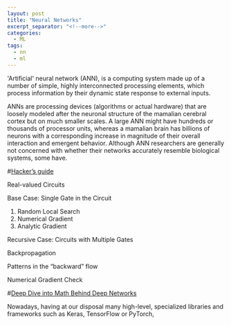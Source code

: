```yaml
---
layout: post
title: "Neural Networks"
excerpt_separator: "<!--more-->"
categories:
  - ML
tags:
  - nn
  - ml
---
```


'Artificial' neural network (ANN), is a computing system made up of a number of simple, highly 
interconnected processing elements, which process information by their dynamic state response 
to external inputs. 

ANNs are processing devices (algorithms or actual hardware) that are loosely modeled 
after the neuronal structure of the mamalian cerebral cortex but on much smaller scales.
A large ANN might have hundreds or thousands of processor units, whereas a mamalian brain has billions
of neurons with a corresponding increase in magnitude of their overall interaction and emergent behavior. Although ANN researchers are generally not concerned with whether their networks accurately resemble 
biological systems, some have.

<!--more-->

#[Hacker’s guide](http://karpathy.github.io/neuralnets/)

Real-valued Circuits

Base Case: Single Gate in the Circuit

1. Random Local Search
2. Numerical Gradient
3. Analytic Gradient

Recursive Case: Circuits with Multiple Gates

Backpropagation

Patterns in the “backward” flow

Numerical Gradient Check

#[Deep Dive into Math Behind Deep Networks](https://towardsdatascience.com/https-medium-com-piotr-skalski92-deep-dive-into-deep-networks-math-17660bc376ba)

Nowadays, having at our disposal many high-level, specialized libraries and frameworks such as Keras, TensorFlow or PyTorch,
